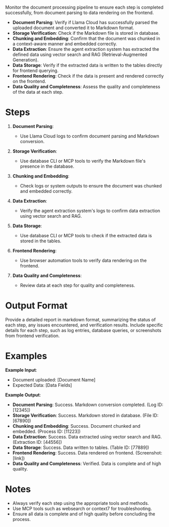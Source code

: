 Monitor the document processing pipeline to ensure each step is completed successfully, from document parsing to data rendering on the frontend.

- **Document Parsing**: Verify if Llama Cloud has successfully parsed the uploaded document and converted it to Markdown format.
- **Storage Verification**: Check if the Markdown file is stored in database.
- **Chunking and Embedding**: Confirm that the document was chunked in a context-aware manner and embedded correctly.
- **Data Extraction**: Ensure the agent extraction system has extracted the defined data using vector search and RAG (Retrieval-Augmented Generation).
- **Data Storage**: Verify if the extracted data is written to the tables directly for frontend querying.
- **Frontend Rendering**: Check if the data is present and rendered correctly on the frontend.
- **Data Quality and Completeness**: Assess the quality and completeness of the data at each step.

# Steps

1. **Document Parsing**:
   - Use Llama Cloud logs to confirm document parsing and Markdown conversion.
2. **Storage Verification**:
   - Use database CLI or MCP tools to verify the Markdown file's presence in the database.

3. **Chunking and Embedding**:
   - Check logs or system outputs to ensure the document was chunked and embedded correctly.

4. **Data Extraction**:
   - Verify the agent extraction system's logs to confirm data extraction using vector search and RAG.

5. **Data Storage**:
   - Use database CLI or MCP tools to check if the extracted data is stored in the tables.

6. **Frontend Rendering**:
   - Use browser automation tools to verify data rendering on the frontend.

7. **Data Quality and Completeness**:
   - Review data at each step for quality and completeness.

# Output Format

Provide a detailed report in markdown format, summarizing the status of each step, any issues encountered, and verification results. Include specific details for each step, such as log entries, database queries, or screenshots from frontend verification.

# Examples

**Example Input**:

- Document uploaded: [Document Name]
- Expected Data: [Data Fields]

**Example Output**:

- **Document Parsing**: Success. Markdown conversion completed. (Log ID: [12345])
- **Storage Verification**: Success. Markdown stored in database. (File ID: [67890])
- **Chunking and Embedding**: Success. Document chunked and embedded. (Process ID: [11223])
- **Data Extraction**: Success. Data extracted using vector search and RAG. (Extraction ID: [44556])
- **Data Storage**: Success. Data written to tables. (Table ID: [77889])
- **Frontend Rendering**: Success. Data rendered on frontend. (Screenshot: [link])
- **Data Quality and Completeness**: Verified. Data is complete and of high quality.

# Notes

- Always verify each step using the appropriate tools and methods.
- Use MCP tools such as websearch or context7 for troubleshooting.
- Ensure all data is complete and of high quality before concluding the process.
